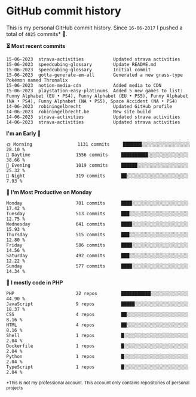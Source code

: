 # GitHub commit history
This is my personal GitHub commit history. Since <!--START_SECTION:first-commit-date-->`16-06-2017`<!--END_SECTION:first-commit-date--> I pushed a total of <!--START_SECTION:total-commit-count-->`4025`<!--END_SECTION:total-commit-count--> commits* 🎉.

<!--START_SECTION:most-recent-commits-->
**⏳ Most recent commits**
                                        
```text
15-06-2023  strava-activities           Updated strava activities
15-06-2023  speedcubing-glossary        Update README.md
15-06-2023  speedcubing-glossary        Initial commit
15-06-2023  gotta-generate-em-all       Generated a new grass-type Pokémon named Thronalix
15-06-2023  notion-media-cdn            Added media to CDN
15-06-2023  playstation-easy-platinums  Added 5 new games to list: Funny Alphabet (EU • PS4), Funny Alphabet (EU • PS5), Funny Alphabet (NA • PS4), Funny Alphabet (NA • PS5), Space Accident (NA • PS4)
14-06-2023  robiningelbrecht            Updated GitHub profile
14-06-2023  robiningelbrecht.be         New site build
14-06-2023  strava-activities           Updated strava activities
14-06-2023  strava-activities           Updated strava activities
```
<!--END_SECTION:most-recent-commits-->  

<!--START_SECTION:commits-per-day-time-->
**I&#039;m an Early 🐤**

```text
🌞 Morning                 1131 commits     ███████░░░░░░░░░░░░░░░░░░   28.10 %
🌆 Daytime                 1556 commits     ██████████░░░░░░░░░░░░░░░   38.66 %
🌃 Evening                 1019 commits     ██████░░░░░░░░░░░░░░░░░░░   25.32 %
🌙 Night                   319 commits      ██░░░░░░░░░░░░░░░░░░░░░░░   7.93 %
```
<!--END_SECTION:commits-per-day-time-->  

<!--START_SECTION:commits-per-weekday-->
**📅 I&#039;m Most Productive on Monday**

```text
Monday                    701 commits      ████░░░░░░░░░░░░░░░░░░░░░   17.42 %
Tuesday                   513 commits      ███░░░░░░░░░░░░░░░░░░░░░░   12.75 %
Wednesday                 641 commits      ████░░░░░░░░░░░░░░░░░░░░░   15.93 %
Thursday                  515 commits      ███░░░░░░░░░░░░░░░░░░░░░░   12.80 %
Friday                    586 commits      ████░░░░░░░░░░░░░░░░░░░░░   14.56 %
Saturday                  492 commits      ███░░░░░░░░░░░░░░░░░░░░░░   12.22 %
Sunday                    577 commits      ████░░░░░░░░░░░░░░░░░░░░░   14.34 %
```
<!--END_SECTION:commits-per-weekday-->  

<!--START_SECTION:repos-per-language-->
**💬 I mostly code in PHP**

```text
PHP                       22 repos         ███████████░░░░░░░░░░░░░░   44.90 %
JavaScript                9 repos          █████░░░░░░░░░░░░░░░░░░░░   18.37 %
CSS                       4 repos          ██░░░░░░░░░░░░░░░░░░░░░░░   8.16 %
HTML                      4 repos          ██░░░░░░░░░░░░░░░░░░░░░░░   8.16 %
Shell                     1 repos          █░░░░░░░░░░░░░░░░░░░░░░░░   2.04 %
Dockerfile                1 repos          █░░░░░░░░░░░░░░░░░░░░░░░░   2.04 %
Python                    1 repos          █░░░░░░░░░░░░░░░░░░░░░░░░   2.04 %
TypeScript                1 repos          █░░░░░░░░░░░░░░░░░░░░░░░░   2.04 %
```
<!--END_SECTION:repos-per-language-->  

<sub>*This is not my professional account. This account only contains repositories of personal projects</sub>
